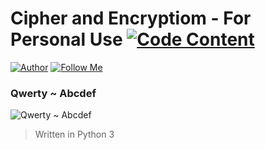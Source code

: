 # Cipher and Encryptiom - For Personal Use [![Code Content](https://img.shields.io/badge/Code%20Content-1-blue)](https://github.com/ZechBron/zeChKey)

[![Author](https://img.shields.io/badge/Author-Zech%20Bron-red)](https://github.com/ZechBron) [![Follow Me](https://img.shields.io/github/followers/ZechBron?label=Follow%20Me&style=social)](https://github.com/ZechBron)

### Qwerty ~ Abcdef

![Qwerty ~ Abcdef](https://raw.githubusercontent.com/ZechBron/zeChKey/zeChez-Bron/20201002_202320.gif)

> Written in Python 3
